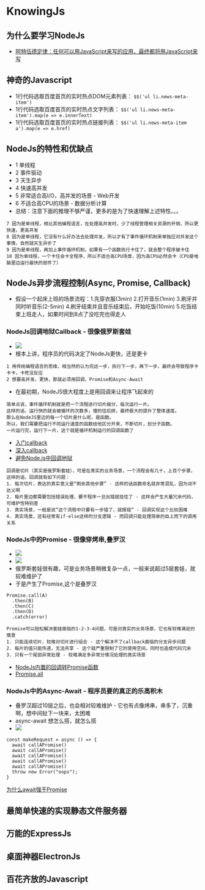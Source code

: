 # KnowingJs
## 为什么要学习NodeJs
- [阿特伍德定律：任何可以用JavaScript来写的应用，最终都将用JavaScript来写](https://blog.codinghorror.com/the-principle-of-least-power/)

## 神奇的Javascript
- 1行代码选取百度首页的实时热点DOM元素列表：
`$$('ul li.news-meta-item')`
- 1行代码选取百度首页的实时热点文字列表：
`$$('ul li.news-meta-item').map(e => e.innerText)`
- 1行代码选取百度首页的实时热点链接列表：
`$$('ul li.news-meta-item a').map(e => e.href)`

## NodeJs的特性和优缺点
- 1 单线程
- 2 事件驱动
- 3 天生异步
- 4 快速高并发
- 5 非常适合高I/O，高并发的场景 - Web开发
- 6 不适合高CPU的场景 - 数据分析计算
- 总结：注意下面的推理不够严谨，更多的是为了快速理解上述特性。。。
```
7 因为是单线程，相比其他编程语言，在处理高并发时，少了线程管理相关资源的开销，所以更快速，更高并发
8 因为是单线程，它没有什么好办法去处理并发，所以才有了事件循环机制来单独应对并发这个事情，自然就天生异步了
9 因为是单线程，再加上事件循环机制，如果有一个函数执行卡住了，就会整个程序被卡住
10 因为单线程，一个卡住会卡全程序，所以不适合高CPU场景，因为高CPU必然会卡（CPU是电脑里边运行最快的部件了）
```

## NodeJs异步流程控制(Async, Promise, Callback)
- 假设一个起床上班的场景流程：1.先穿衣服(3min) 2.打开音乐(1min) 3.刷牙并同时听音乐(2-5min) 4.刷牙结束并且音乐结束后，开始吃饭(10min) 5.吃饭结束上班走人，如果时间到8点了没吃完也得走人

### NodeJs回调地狱Callback - 很像俄罗斯套娃
- <img src="http://img1.imgtn.bdimg.com/it/u=2315008620,1057703947&fm=26&gp=0.jpg">
- 根本上讲，程序员的代码决定了NodeJs更快，还是更卡
```
1 用传统编程语言的思维，相当然的认为完这一步，执行下一步，再下一步，最终会导致程序卡卡卡，卡死没反应
2 想要高并发，更快，那就必须用回调，Promise和Async-Await
```
- 在最初期，NodeJS很大程度上是用回调来让程序飞起来的
```
简单点说，事件循环机制就是把一个流程进行切片细分，每次运行一片。
这样的话，运行快的就会被循环的次数多，慢的往后排，最终极大的提升了整体速度。
那么在NodeJS里边的每一个切片是什么呢，是函数。
所以，我们需要把运行不同运行速度的函数给他区分开来，不断切片，划分子函数。
一片运行完，运行下一片，这个就是循环机制运行的回调函数了
```
- [入门callback](http://www.runoob.com/nodejs/nodejs-callback.html)
- [深入callback](https://blog.csdn.net/u013451157/article/details/78755708)
- [避免Node.js中回调地狱](https://www.cnblogs.com/greatluoluo/p/6288931.html)

```
回调是切片（其实是俄罗斯套娃），可是在真实的业务场景，一个流程会有几十，上百个步骤，这样的话，回调就有如下问题：
1. 每次切片，表达的真实意义是“剩余其他步骤” - 这样的话函数命名就非常混乱，因为词不达义啊
2. 每片里边都需要包括错误处理，要不程序一旦出错就挂住了 - 这样会产生大量冗余代码，可维护性特别差
3. 真实场景，一般是说“这个流程中只要有一步错了，就报错” - 回调实现这个比较困难
4. 真实场景，还有经常有if-else这样的分支逻辑 - 而回调只能处理简单的自上而下的调用关系
```

### NodeJs中的Promise - 很像穿烤串,叠罗汉
- <img src="http://img4.imgtn.bdimg.com/it/u=1381155273,3299736935&fm=26&gp=0.jpg">
- <img src="http://img2.imgtn.bdimg.com/it/u=2102831932,2133482770&fm=26&gp=0.jpg">
- 俄罗斯套娃很有趣，可是业务场景稍微复杂一点，一般来说超过5层套娃，就较难维护了
- 于是产生了Promise,这个是叠罗汉
```
Promise.call(A)
  .then(B)
  .then(C)
  .then(D)
  .catch(error)
```

```
Promise可以轻松解决套娃面临的1-2-3-4问题，可是对真实的业务场景，它也有较难满足的情景
1. 只能连续切片，较难对切片进行组合 - 这个解决不了callback面临的分支异步问题
2. 每片的值只能传递，无法共享 - 这个就严重限制了它的使用空间，同时也造成代码冗余
3. 只有一个尾部异常处理 - 较难满足多异常分情况处理的真实场景
```

- [NodeJs内置的回调转Promise函数](https://nodejs.org/api/util.html#util_util_promisify_original)
- [Promise.all](https://developer.mozilla.org/en-US/docs/Web/JavaScript/Reference/Global_Objects/Promise/all)
### NodeJs中的Async-Await - 程序员要的真正的乐高积木
- 叠罗汉超过10层之后，也会相对较难维护 - 它也有点像烤串，串多了，沉重啊，想中间扯下一块来，太困难
- async-await 想怎么搭，就怎么搭
- <img src="http://img3.imgtn.bdimg.com/it/u=3697583541,1964000182&fm=26&gp=0.jpg">

```
const makeRequest = async () => {
  await callAPromise()
  await callAPromise()
  await callAPromise()
  await callAPromise()
  await callAPromise()
  throw new Error("oops");
}
```

[为什么await强于Promise](https://hackernoon.com/6-reasons-why-javascripts-async-await-blows-promises-away-tutorial-c7ec10518dd9)
## 最简单快速的实现静态文件服务器

## 万能的ExpressJs

## 桌面神器ElectronJs

## 百花齐放的Javascript

